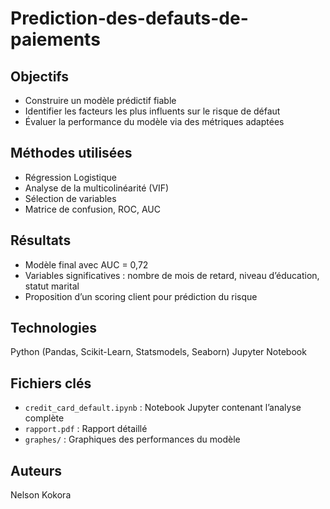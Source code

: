 # Prediction-des-defauts-de-paiements
## Objectifs
- Construire un modèle prédictif fiable
- Identifier les facteurs les plus influents sur le risque de défaut
- Évaluer la performance du modèle via des métriques adaptées

## Méthodes utilisées
- Régression Logistique
- Analyse de la multicolinéarité (VIF)
- Sélection de variables
- Matrice de confusion, ROC, AUC

## Résultats
- Modèle final avec AUC = 0,72 
- Variables significatives : nombre de mois de retard, niveau d’éducation, statut marital
- Proposition d’un scoring client pour prédiction du risque

## Technologies
Python (Pandas, Scikit-Learn, Statsmodels, Seaborn)
Jupyter Notebook

## Fichiers clés
- `credit_card_default.ipynb` : Notebook Jupyter contenant l’analyse complète
- `rapport.pdf` : Rapport détaillé
- `graphes/` : Graphiques des performances du modèle

## Auteurs
Nelson Kokora
